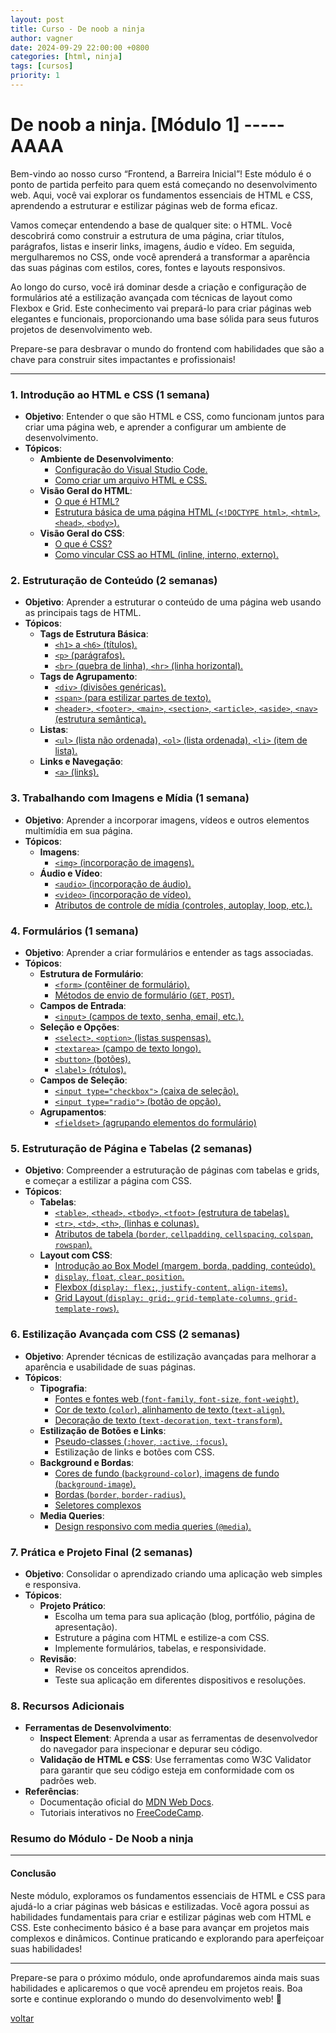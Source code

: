 ```yaml
---
layout: post
title: Curso - De noob a ninja
author: vagner
date: 2024-09-29 22:00:00 +0800
categories: [html, ninja]
tags: [cursos]
priority: 1
---
```


# De noob a ninja. [Módulo 1] -----AAAA

Bem-vindo ao nosso curso “Frontend, a Barreira Inicial”! Este módulo é o ponto de partida perfeito para quem está começando no desenvolvimento web. Aqui, você vai explorar os fundamentos essenciais de HTML e CSS, aprendendo a estruturar e estilizar páginas web de forma eficaz. 

Vamos começar entendendo a base de qualquer site: o HTML. Você descobrirá como construir a estrutura de uma página, criar títulos, parágrafos, listas e inserir links, imagens, áudio e vídeo. Em seguida, mergulharemos no CSS, onde você aprenderá a transformar a aparência das suas páginas com estilos, cores, fontes e layouts responsivos.

Ao longo do curso, você irá dominar desde a criação e configuração de formulários até a estilização avançada com técnicas de layout como Flexbox e Grid. Este conhecimento vai prepará-lo para criar páginas web elegantes e funcionais, proporcionando uma base sólida para seus futuros projetos de desenvolvimento web.

Prepare-se para desbravar o mundo do frontend com habilidades que são a chave para construir sites impactantes e profissionais!

---

### **1. Introdução ao HTML e CSS (1 semana)**
- **Objetivo**: Entender o que são HTML e CSS, como funcionam juntos para criar uma página web, e aprender a configurar um ambiente de desenvolvimento.
- **Tópicos**:
  - **Ambiente de Desenvolvimento**:
    - [Configuração do Visual Studio Code.](2-setting-up-vscode.md)
    - [Como criar um arquivo HTML e CSS.](3-creating-html-css-files.md)
  - **Visão Geral do HTML**:
    - [O que é HTML?](4-intro.md)
    - [Estrutura básica de uma página HTML (`<!DOCTYPE html>`, `<html>`, `<head>`, `<body>`).](5-html-structure.md)
  - **Visão Geral do CSS**:
    - [O que é CSS?](6-what-is-css.md)
    - [Como vincular CSS ao HTML (inline, interno, externo).](7-how-to-use-css.md)

### **2. Estruturação de Conteúdo (2 semanas)**
- **Objetivo**: Aprender a estruturar o conteúdo de uma página web usando as principais tags de HTML.
- **Tópicos**:
  - **Tags de Estrutura Básica**:
    - [`<h1>` a `<h6>` (títulos).](8-headings.md)
    - [`<p>` (parágrafos).](./8-paragraphs.md)
    - [`<br>` (quebra de linha), `<hr>` (linha horizontal).](9-break-lines.md)
  - **Tags de Agrupamento**:
    - [`<div>` (divisões genéricas).](10-div.md)
    - [`<span>` (para estilizar partes de texto).](10-div.md)
    - [`<header>`, `<footer>`, `<main>`, `<section>`, `<article>`, `<aside>`, `<nav>` (estrutura semântica).](12-semantic.md)
  - **Listas**:
    - [`<ul>` (lista não ordenada), `<ol>` (lista ordenada), `<li>` (item de lista).](13-lists.md)
  - **Links e Navegação**:
    - [`<a>` (links).](14-links.md)

### **3. Trabalhando com Imagens e Mídia (1 semana)**
- **Objetivo**: Aprender a incorporar imagens, vídeos e outros elementos multimídia em sua página.
- **Tópicos**:
  - **Imagens**:
    - [`<img>` (incorporação de imagens).](15-images.md)
  - **Áudio e Vídeo**:
    - [`<audio>` (incorporação de áudio).](16-audio.md)
    - [`<video>` (incorporação de vídeo).](17-video.md)
    - [Atributos de controle de mídia (controles, autoplay, loop, etc.).](18-media-controls.md)

### **4. Formulários (1 semana)**
- **Objetivo**: Aprender a criar formulários e entender as tags associadas.
- **Tópicos**:
  - **Estrutura de Formulário**:
    - [`<form>` (contêiner de formulário).](19-form.md)
    - [Métodos de envio de formulário (`GET`, `POST`).](20-form-methods.md)
  - **Campos de Entrada**:
    - [`<input>` (campos de texto, senha, email, etc.).](21-input.md)
  - **Seleção e Opções**:
    - [`<select>`, `<option>` (listas suspensas).](22-select-options.md)
    - [`<textarea>` (campo de texto longo).](23-textarea.md)
    - [`<button>` (botões).](24-button.md)
    - [`<label>` (rótulos).](25-label.md)
  - **Campos de Seleção**:
    - [`<input type="checkbox">` (caixa de seleção).](26-checkbox.md)
    - [`<input type="radio">` (botão de opção).](27-radio.md)
  - **Agrupamentos**:
    - [`<fieldset>` (agrupando elementos do formulário)](28-fieldset.md)

### **5. Estruturação de Página e Tabelas (2 semanas)**
- **Objetivo**: Compreender a estruturação de páginas com tabelas e grids, e começar a estilizar a página com CSS.
- **Tópicos**:
  - **Tabelas**:
    - [`<table>`, `<thead>`, `<tbody>`, `<tfoot>` (estrutura de tabelas).](29-tables.md)
    - [`<tr>`, `<td>`, `<th>`, (linhas e colunas).](30-columns-rows.md)
    - [Atributos de tabela (`border`, `cellpadding`, `cellspacing`, `colspan`, `rowspan`).](31-table-attributes.md)
  - **Layout com CSS**:
    - [Introdução ao Box Model (margem, borda, padding, conteúdo).](32-box-model.md)
    - [`display`, `float`, `clear`, `position`.](33-box-attributes.md)
    - [Flexbox (`display: flex;`, `justify-content`, `align-items`).](34-flexbox.md)
    - [Grid Layout (`display: grid;`, `grid-template-columns`, `grid-template-rows`).](35-grid.md)

### **6. Estilização Avançada com CSS (2 semanas)**
- **Objetivo**: Aprender técnicas de estilização avançadas para melhorar a aparência e usabilidade de suas páginas.
- **Tópicos**:
  - **Tipografia**:
    - [Fontes e fontes web (`font-family`, `font-size`, `font-weight`).](36-fonts.md)
    - [Cor de texto (`color`), alinhamento de texto (`text-align`).](37-text-color.md)
    - [Decoração de texto (`text-decoration`, `text-transform`).](38-text-decoration.md)
  - **Estilização de Botões e Links**:
    - [Pseudo-classes (`:hover`, `:active`, `:focus`).](39-pseudo-classes.md)
    - Estilização de links e botões com CSS.
  - **Background e Bordas**:
    - [Cores de fundo (`background-color`), imagens de fundo (`background-image`).](40-styled-links-buttons.md)
    - [Bordas (`border`, `border-radius`).](42-borders.md)
    - [Seletores complexos](44-selectors.md)
  - **Media Queries**:
    - [Design responsivo com media queries (`@media`).](43-resposive-design.md)

### **7. Prática e Projeto Final (2 semanas)**
- **Objetivo**: Consolidar o aprendizado criando uma aplicação web simples e responsiva.
- **Tópicos**:
  - **Projeto Prático**:
    - Escolha um tema para sua aplicação (blog, portfólio, página de apresentação).
    - Estruture a página com HTML e estilize-a com CSS.
    - Implemente formulários, tabelas, e responsividade.
  - **Revisão**:
    - Revise os conceitos aprendidos.
    - Teste sua aplicação em diferentes dispositivos e resoluções.

### **8. Recursos Adicionais**
- **Ferramentas de Desenvolvimento**:
  - **Inspect Element**: Aprenda a usar as ferramentas de desenvolvedor do navegador para inspecionar e depurar seu código.
  - **Validação de HTML e CSS**: Use ferramentas como W3C Validator para garantir que seu código esteja em conformidade com os padrões web.
- **Referências**:
  - Documentação oficial do [MDN Web Docs](https://developer.mozilla.org/).
  - Tutoriais interativos no [FreeCodeCamp](https://www.freecodecamp.org/).



### Resumo do Módulo - De Noob a ninja

---

#### **Conclusão**

Neste módulo, exploramos os fundamentos essenciais de HTML e CSS para ajudá-lo a criar páginas web básicas e estilizadas.
Você agora possui as habilidades fundamentais para criar e estilizar páginas web com HTML e CSS. Este conhecimento básico é a base para avançar em projetos mais complexos e dinâmicos. Continue praticando e explorando para aperfeiçoar suas habilidades!

---

Prepare-se para o próximo módulo, onde aprofundaremos ainda mais suas habilidades e aplicaremos o que você aprendeu em projetos reais. Boa sorte e continue explorando o mundo do desenvolvimento web! 🚀

[voltar](../../README.md)